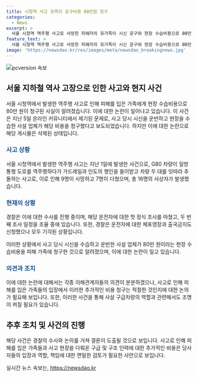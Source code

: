 ```yaml
---
title: 시청역 사고 유족이 운구비용 80만원 청구
categories:
  - News
excerpt: >
  서울 시청역 역주행 사고로 사망한 피해자의 유가족이 시신 운구와 현장 수습비용으로 80만 원을 청구했던 사실이 알려졌습니다. 이에 대한 비판이 온라인 커뮤니티에서 끼였으며, 사설 업체가 이 비용을 청구했다는 사실도 전해졌습니다. 최근 이 사고로 사망한 피해자가 발생한 사고는 대형 차량의 역주행으로 9명이 사망하고 7명이 다치는 등의 큰 사고였습니다. 경찰은 용의자에 대한 조사를 진행하고 있으며, 이에 대한 관련 뉴스는 계속해서 업데이트될 것으로 보입니다.
feature_text: >
  서울 시청역 역주행 사고로 사망한 피해자의 유가족이 시신 운구와 현장 수습비용으로 80만 원을 청구했던 사실이 알려졌습니다. 이에 대한 비판이 온라인 커뮤니티에서 끼였으며, 사설 업체가 이 비용을 청구했다는 사실도 전해졌습니다. 최근 이 사고로 사망한 피해자가 발생한 사고는 대형 차량의 역주행으로 9명이 사망하고 7명이 다치는 등의 큰 사고였습니다. 경찰은 용의자에 대한 조사를 진행하고 있으며, 이에 대한 관련 뉴스는 계속해서 업데이트될 것으로 보입니다.
image: 'https://newsdao.kr/res/images/meta/newsdao_breakingnews.jpg'
---
```


<p><img src="https://newsdao.kr/res/images/meta/newsdao_breakingnews.jpg" alt="pcversion 속보" /></p>

<h2>서울 지하철 역사 고장으로 인한 사고와 현지 사건</h2>

<p>서울 시청역에서 발생한 역주행 사고로 인해 피해를 입은 가족에게 현장 수습비용으로 80만 원이 청구된 사실이 알려졌습니다. 이에 대한 논란이 일어나고 있습니다. 이 사건은 지난 5일 온라인 커뮤니티에서 제기된 문제로, 사고 당시 시신을 운반하고 현장을 수습한 사설 업체가 해당 비용을 청구했다고 보도되었습니다. 하지만 이에 대한 논란으로 해당 게시물은 삭제된 상태입니다. </p>

<h3><span style="color: #1a5490;">사고 상황</span></h3>

<p>서울 시청역에서 발생한 역주행 사고는 지난 1일에 발생한 사건으로, G80 차량이 일방통행 도로를 역주행하다가 가드레일과 인도의 행인을 들이받고 차량 두 대를 잇따라 추돌하는 사고로, 이로 인해 9명이 사망하고 7명이 다쳤으며, 총 16명의 사상자가 발생했습니다.</p>

<h3><span style="color: #1a5490;">현재의 상황</span></h3>

<p>경찰은 이에 대한 수사를 진행 중이며, 해당 운전자에 대한 첫 정식 조사를 마쳤고, 두 번째 조사 일정을 조율 중에 있습니다. 또한, 경찰은 운전자에 대한 체포영장과 출국금지도 신청했으나 모두 기각된 상황입니다.</p>

<p>이러한 상황에서 사고 당시 시신을 수습하고 운반한 사설 업체가 80만 원이라는 현장 수습비용을 피해 가족에 청구한 것으로 알려졌으며, 이에 대한 논란이 일고 있습니다.</p>

<h3><span style="color: #1a5490;">의견과 조치</span></h3>

<p>이에 대한 논란에 대해서는 각종 이해관계자들의 의견이 분분하겠으나, 사고로 인해 피해를 입은 가족들의 입장에서 이러한 추가적인 비용 청구는 적절한 것인지에 대한 논의가 필요해 보입니다. 또한, 이러한 사건을 통해 사설 구급차량의 역할과 관련해서도 조명이 켜질 필요가 있습니다.</p>

<h2>추후 조치 및 사건의 진행</h2>

<p>해당 사건은 경찰의 수사와 논의를 거쳐 결론이 도출될 것으로 보입니다. 사고로 인해 피해를 입은 가족들과 사고 현장을 다뤄온 구급 및 구조 인력에 대한 추가적인 비용은 당사자들의 입장과 역할, 책임에 대한 면밀한 검토가 필요한 사안으로 보입니다.</p>
실시간 뉴스 속보는, <a href="https://newsdao.kr" rel="dofollow">https://newsdao.kr</a>


